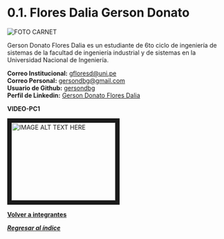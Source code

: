 # 0.1. Flores Dalia Gerson Donato

![FOTO CARNET](https://github.com/user-attachments/assets/c162c44e-72dc-46f1-a6cf-362d759d2c7b)

Gerson Donato Flores Dalia es un estudiante de 6to ciclo de ingeniería de sistemas de la facultad de ingeniería industrial y de sistemas en la Universidad Nacional de Ingeniería.

**Correo Institucional:** gfloresd@uni.pe\
**Correo Personal:** gersondbg@gmail.com\
**Usuario de Github:** [gersondbg](https://github.com/gersondbg)\
**Perfil de Linkedin:** [Gerson Donato Flores Dalia](https://www.linkedin.com/in/gerson-donato-flores-dalia/)

**VIDEO-PC1** 


<a href="http://www.youtube.com/watch?feature=player_embedded&v=kwfuDtuQrWU
" target="_blank"><img src="http://img.youtube.com/vi/kwfuDtuQrWU/0.jpg" 
alt="IMAGE ALT TEXT HERE" width="240" height="180" border="10" /></a>

**[Volver a integrantes](../../0/0.md)**

***[Regresar al índice](../../README.md)***
